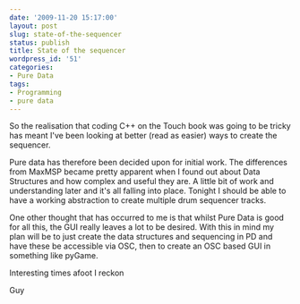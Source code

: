 ```yaml
---
date: '2009-11-20 15:17:00'
layout: post
slug: state-of-the-sequencer
status: publish
title: State of the sequencer
wordpress_id: '51'
categories:
- Pure Data
tags:
- Programming
- pure data
---
```


So the realisation that coding C++ on the Touch book was going to be tricky has meant I've been looking at better (read as easier) ways to create the sequencer.

Pure data has therefore been decided upon for initial work. The differences from MaxMSP became pretty apparent when I found out about Data Structures and how complex and useful they are. A little bit of work and understanding later and it's all falling into place. Tonight I should be able to have a working abstraction to create multiple drum sequencer tracks.

One other thought that has occurred to me is that whilst Pure Data is good for all this, the GUI really leaves a lot to be desired. With this in mind my plan will be to just create the data structures and sequencing in PD and have these be accessible via OSC, then to create an OSC based GUI in something like pyGame.

Interesting times afoot I reckon

Guy

